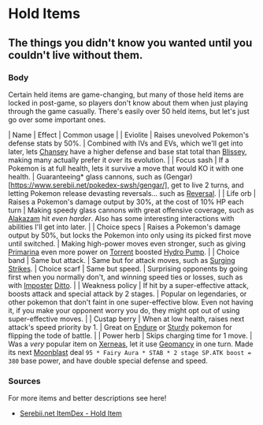 # Hold Items

## The things you didn't know you wanted until you couldn't live without them.

### Body

Certain held items are game-changing, but many of those held items are locked in post-game, so players don't know about them when just playing through the game casually. There's easily over 50 held items, but let's just go over some important ones.

| Name | Effect | Common usage |
| Eviolite | Raises unevolved Pokemon's defense stats by 50%. | Combined with IVs and EVs, which we'll get into later, lets [Chansey](https://www.serebii.net/pokedex-swsh/chansey/) have a higher defense and base stat total than [Blissey](https://www.serebii.net/pokedex-swsh/blissey/), making many actually prefer it over its evolution. |
| Focus sash | If a Pokemon is at full health, lets it survive a move that would KO it with one health. | Guaranteeing\* glass cannons, such as (Gengar)[https://www.serebii.net/pokedex-swsh/gengar/], get to live 2 turns, and letting Pokemon release devasting reversals... such as [Reversal](https://www.serebii.net/attackdex-swsh/reversal.shtml). |
| Life orb | Raises a Pokemon's damage output by 30%, at the cost of 10% HP each turn | Making speedy glass cannons with great offensive coverage, such as [Alakazam](https://www.serebii.net/pokedex-swsh/gengar/) hit *even harder*. Also has some interesting interactions with abilities I'll get into later. |
| Choice specs | Raises a Pokemon's damage output by 50%, but locks the Pokemon into only using its picked first move until switched. | Making high-power moves even stronger, such as giving [Primarina](https://www.serebii.net/pokedex-swsh/primarina/) even more power on [Torrent](https://www.serebii.net/abilitydex/torrent.shtml) boosted [Hydro Pump](https://www.serebii.net/attackdex-swsh/hydropump.shtml). |
| Choice band | Same but attack. | Same but for attack moves, such as [Surging Strikes](https://www.serebii.net/attackdex-swsh/surgingstrikes.shtml).
| Choice scarf | Same but speed. | Surprising opponents by going first when you normally don't, and winning speed ties or losses, such as with [Imposter](https://www.serebii.net/abilitydex/imposter.shtml) [Ditto](https://www.serebii.net/pokedex-swsh/ditto/). |
| Weakness policy | If hit by a super-effective attack, boosts attack and special attack by 2 stages. | Popular on legendaries, or other pokemon that don't faint in one super-effective blow. Even not having it, if you make your opponent worry you do, they might opt out of using super-effective moves. |
| Custap berry | When at low health, raises next attack's speed priority by 1. | Great on [Endure](https://serebii.net/attackdex-xy/endure.shtml) or [Sturdy](https://www.serebii.net/abilitydex/sturdy.shtml) pokemon for flipping the tode of battle. |
| Power herb | Skips charging time for 1 move. | Was a *very* popular item on [Xerneas](https://www.serebii.net/pokedex-swsh/xerneas/), let it use [Geomancy](https://www.serebii.net/attackdex-swsh/geomancy.shtml) in one turn. Made its next [Moonblast](https://www.serebii.net/attackdex-swsh/moonblast.shtml) deal `95 * Fairy Aura * STAB * 2 stage SP.ATK boost = 380` base power, and have double special defense and speed. 

### Sources

For more items and better descriptions see here!
-  [Serebii.net ItemDex - Hold Item](https://www.serebii.net/itemdex/list/holditem.shtml)